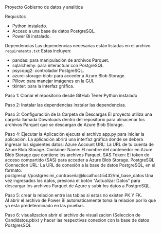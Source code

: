 Proyecto Gobierno de datos y analitica

Requisitos
- Python instalado.
- Acceso a una base de datos PostgreSQL.
- Power Bi instalado.

Dependencias
Las dependencias necesarias están listadas en el archivo `requirements.txt` Estas incluyen:
- pandas: para manipulación de archivos Parquet.
- sqlalchemy: para interactuar con PostgreSQL.
- psycopg2: controlador PostgreSQL.
- azure-storage-blob: para acceder a Azure Blob Storage.
- Pillow: para manejar imágenes en la GUI.
- tkinter: para la interfaz gráfica.

Paso 1: Clonar el repositorio desde GitHub
Tener Python instalado

Paso 2: Instalar las dependencias
Instalar las dependencias.

Paso 3: Configuración de la Carpeta de Descargas
El proyecto utiliza una carpeta llamada Downloads dentro del repositorio para almacenar los archivos Parquet que se descargan de Azure Blob Storage.

Paso 4: Ejecutar la Aplicación
ejecuta el archivo app.py para iniciar la aplicación.
La aplicación abrirá una interfaz gráfica donde se debera ingresar los siguientes datos:
Azure Account URL: La URL de tu cuenta de Azure Blob Storage.
Container Name: El nombre del contenedor en Azure Blob Storage que contiene los archivos Parquet.
SAS Token: El token de acceso compartido (SAS) para acceder a Azure Blob Storage.
PostgreSQL Connection URL: La URL de conexión a la base de datos PostgreSQL, en el formato: postgresql://postgres:mi_contraseña@localhost:5432/mi_base_datos
Una vez ingresados los datos, presiona el botón "Actualizar Datos" para descargar los archivos Parquet de Azure y subir los datos a PostgreSQL.

Paso 5: crear la relacion entre las tablas si estas no existen PK Y FK.                                
Al abrir el archivo de Power Bi automaticamente toma la relacion por lo que ya esta predeterminado en las pruebas.

Paso 6: visualizacion
abrir el archivo de visualizacion (Seleccion de Candidatos.pbix) y hacer las respectivas conexion con la base de datos PostgresSQL
